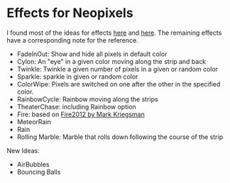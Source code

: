# Effects for Neopixels
I found most of the ideas for effects [here](https://www.tweaking4all.com/hardware/arduino/adruino-led-strip-effects/#LEDStripEffectBlinkingHalloweenEyes) and [here](https://repos.ctdo.de/starcalc/ESP8266-RGB5m). The remaining effects have a corresponding note for the reference.

* FadeInOut: Show and hide all pixels in default color
* Cylon: An "eye" in a given color moving along the strip and back
* Twinkle: Twinkle a given number of pixels in a given or random color
* Sparkle: sparkle in given or random color
* ColorWipe: Pixels are switched on one after the other in the specified color.
* RainbowCycle: Rainbow moving along the strips
* TheaterChase: including Rainbow option
* Fire: based on [Fire2012 by Mark Kriegsman](https://github.com/FastLED/FastLED/blob/master/examples/Fire2012/Fire2012.ino)
* MeteorRain
* Rain
* Rolling Marble: Marble that rolls down following the course of the strip

New Ideas:
* AirBubbles
* Bouncing Balls



